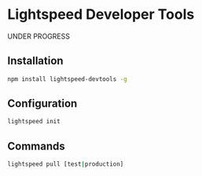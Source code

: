 # Lightspeed Developer Tools

UNDER PROGRESS

## Installation

```bash
npm install lightspeed-devtools -g
```

## Configuration

```bash
lightspeed init
```

## Commands
```bash
lightspeed pull [test|production]
```